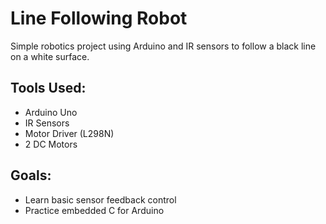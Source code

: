 # Line Following Robot

Simple robotics project using Arduino and IR sensors to follow a black line on a white surface.

## Tools Used:
- Arduino Uno
- IR Sensors
- Motor Driver (L298N)
- 2 DC Motors

## Goals:
- Learn basic sensor feedback control
- Practice embedded C for Arduino
